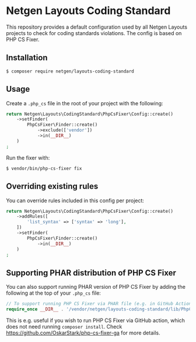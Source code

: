 # Netgen Layouts Coding Standard

This repository provides a default configuration used by all Netgen Layouts
projects to check for coding standards violations. The config is based on
PHP CS Fixer.

## Installation

```shell script
$ composer require netgen/layouts-coding-standard 
```

## Usage

Create a `.php_cs` file in the root of your project with the following:

```php
return Netgen\Layouts\CodingStandard\PhpCsFixer\Config::create()
    ->setFinder(
        PhpCsFixer\Finder::create()
            ->exclude(['vendor'])
            ->in(__DIR__)
    )
;
```

Run the fixer with:

```shell script
$ vendor/bin/php-cs-fixer fix
```

## Overriding existing rules

You can override rules included in this config per project:

```php
return Netgen\Layouts\CodingStandard\PhpCsFixer\Config::create()
    ->addRules([
        'list_syntax' => ['syntax' => 'long'],
    ])
    ->setFinder(
        PhpCsFixer\Finder::create()
            ->in(__DIR__)
    )
;
``` 

## Supporting PHAR distribution of PHP CS Fixer

You can also support running PHAR version of PHP CS Fixer by adding the
following at the top of your `.php_cs` file:

```php
// To support running PHP CS Fixer via PHAR file (e.g. in GitHub Actions)
require_once __DIR__ . '/vendor/netgen/layouts-coding-standard/lib/PhpCsFixer/Config.php';
```

This is e.g. useful if you wish to run PHP CS Fixer via GitHub action, which
does not need running `composer install`. Check
https://github.com/OskarStark/php-cs-fixer-ga for more details.
